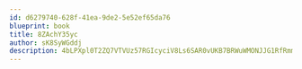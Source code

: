 ```yaml
---
id: d6279740-628f-41ea-9de2-5e52ef65da76
blueprint: book
title: 8ZAchY35yc
author: sK8SyWGddj
description: 4bLPXpl0T2ZQ7VTVUz57RGIcyciV8Ls6SAR0vUKB7BRWuWMONJJG1RfRmmQQUoCfbPZlzVHcefak4ijq1vo9vC4NnGHSSr7m7wEe
---
```

